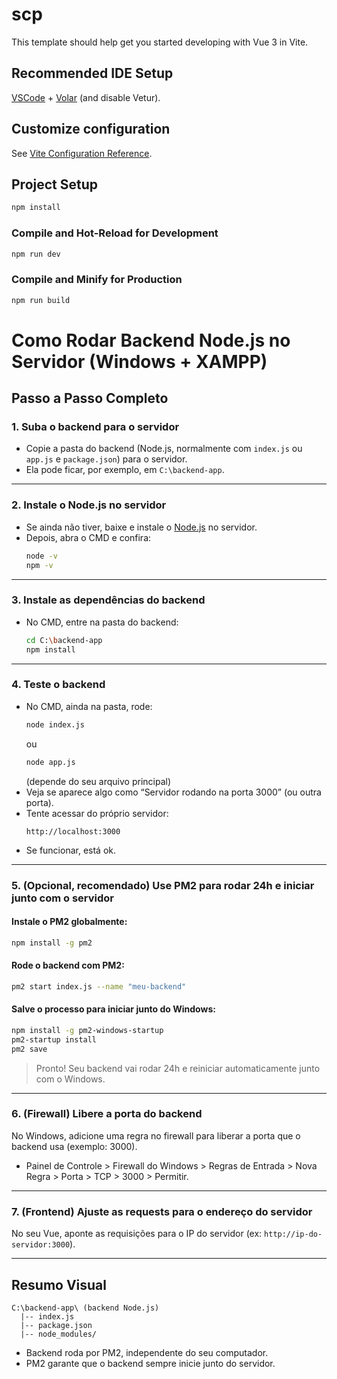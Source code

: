 # scp

This template should help get you started developing with Vue 3 in Vite.

## Recommended IDE Setup

[VSCode](https://code.visualstudio.com/) + [Volar](https://marketplace.visualstudio.com/items?itemName=Vue.volar) (and disable Vetur).

## Customize configuration

See [Vite Configuration Reference](https://vite.dev/config/).

## Project Setup

```sh
npm install
```

### Compile and Hot-Reload for Development

```sh
npm run dev
```

### Compile and Minify for Production

```sh
npm run build
```


# Como Rodar Backend Node.js no Servidor (Windows + XAMPP)

## Passo a Passo Completo

### 1. Suba o backend para o servidor

- Copie a pasta do backend (Node.js, normalmente com `index.js` ou `app.js` e `package.json`) para o servidor.
- Ela pode ficar, por exemplo, em `C:\backend-app`.

---

### 2. Instale o Node.js no servidor

- Se ainda não tiver, baixe e instale o [Node.js](https://nodejs.org/en/download) no servidor.
- Depois, abra o CMD e confira:
  ```bash
  node -v
  npm -v
  ```

---

### 3. Instale as dependências do backend

- No CMD, entre na pasta do backend:
  ```bash
  cd C:\backend-app
  npm install
  ```

---

### 4. Teste o backend

- No CMD, ainda na pasta, rode:
  ```bash
  node index.js
  ```
  ou
  ```bash
  node app.js
  ```
  (depende do seu arquivo principal)
- Veja se aparece algo como “Servidor rodando na porta 3000” (ou outra porta).
- Tente acessar do próprio servidor:
  ```
  http://localhost:3000
  ```
- Se funcionar, está ok.

---

### 5. (Opcional, recomendado) Use PM2 para rodar 24h e iniciar junto com o servidor

#### Instale o PM2 globalmente:
```bash
npm install -g pm2
```

#### Rode o backend com PM2:
```bash
pm2 start index.js --name "meu-backend"
```

#### Salve o processo para iniciar junto do Windows:
```bash
npm install -g pm2-windows-startup
pm2-startup install
pm2 save
```
> Pronto! Seu backend vai rodar 24h e reiniciar automaticamente junto com o Windows.

---

### 6. (Firewall) Libere a porta do backend

No Windows, adicione uma regra no firewall para liberar a porta que o backend usa (exemplo: 3000).

- Painel de Controle > Firewall do Windows > Regras de Entrada > Nova Regra > Porta > TCP > 3000 > Permitir.

---

### 7. (Frontend) Ajuste as requests para o endereço do servidor

No seu Vue, aponte as requisições para o IP do servidor (ex: `http://ip-do-servidor:3000`).

---

## Resumo Visual

```
C:\backend-app\ (backend Node.js)
  |-- index.js
  |-- package.json
  |-- node_modules/
```
- Backend roda por PM2, independente do seu computador.
- PM2 garante que o backend sempre inicie junto do servidor.

